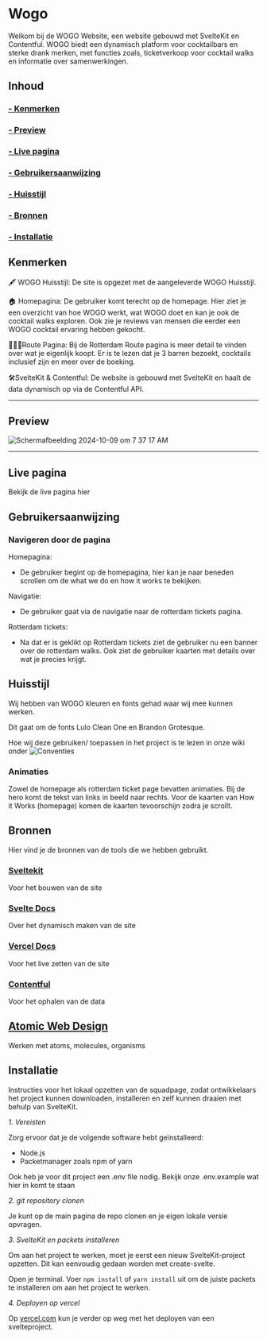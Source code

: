 # Wogo
Welkom bij de WOGO Website, een website gebouwd met SvelteKit en Contentful. WOGO biedt een dynamisch platform voor cocktailbars en sterke drank merken, met functies zoals, ticketverkoop voor cocktail walks en informatie over samenwerkingen.

## Inhoud

### [- Kenmerken](https://github.com/Seijno/wogo?tab=readme-ov-file#kenmerken)
### [- Preview ](https://github.com/Seijno/wogo?tab=readme-ov-file#preview)
### [- Live pagina](https://github.com/Seijno/wogo?tab=readme-ov-file#live-pagina)
### [- Gebruikersaanwijzing](https://github.com/Seijno/wogo?tab=readme-ov-file#gebruikersaanwijzing)
### [- Huisstijl](https://github.com/Seijno/wogo?tab=readme-ov-file#gebruikersaanwijzing)
### [- Bronnen](https://github.com/Seijno/wogo?tab=readme-ov-file#gebruikersaanwijzing)
### [- Installatie](https://github.com/Seijno/wogo?tab=readme-ov-file#installatie)


## Kenmerken
🖋 WOGO Huisstijl: De site is opgezet met de aangeleverde WOGO Huisstijl. 

🏠 Homepagina: De gebruiker komt terecht op de homepage. Hier ziet je een overzicht van hoe WOGO werkt, wat WOGO doet en kan je ook de cocktail walks exploren. Ook zie je reviews van mensen die eerder een WOGO cocktail ervaring hebben gekocht. 

🚶🏽‍♀️Route Pagina: Bij de Rotterdam Route pagina is meer detail te vinden over wat je eigenlijk koopt. Er is te lezen dat je 3 barren bezoekt, cocktails inclusief zijn en meer over de boeking.

🛠SvelteKit & Contentful: De website is gebouwd met SvelteKit en haalt de data dynamisch op via de Contentful API.

------------------------------------------------------------------------------------------------------------------
## Preview
![Schermafbeelding 2024-10-09 om 7 37 17 AM](https://github.com/user-attachments/assets/47271912-3dd8-4516-8c91-b490b0b8c2dc)

------------------------------------------------------------------------------------------------------------------


## Live pagina

Bekijk de live pagina hier 

## Gebruikersaanwijzing
### Navigeren door de pagina
Homepagina:
- De gebruiker begint op de homepagina, hier kan je naar beneden scrollen om de what we do en how it works te bekijken.

Navigatie:
- De gebruiker gaat via de navigatie naar de rotterdam tickets pagina.

Rotterdam tickets:
- Na dat er is geklikt op Rotterdam tickets ziet de gebruiker nu een banner over de rotterdam walks. Ook ziet de gebruiker kaarten met details over wat je precies krijgt.

## Huisstijl

Wij hebben van WOGO kleuren en fonts gehad waar wij mee kunnen werken. 

Dit gaat om de fonts Lulo Clean One en Brandon Grotesque.

Hoe wij deze gebruiken/ toepassen in het project is te lezen in onze wiki onder ![Conventies](https://github.com/Seijno/wogo/wiki/Conventies)

### Animaties
Zowel de homepage als rotterdam ticket page bevatten animaties. Bij de hero komt de tekst van links in beeld naar rechts. Voor de kaarten van How it Works (homepage) komen de kaarten tevoorschijn zodra je scrollt.

## Bronnen
Hier vind je de bronnen van de tools die we hebben gebruikt. 

### [Sveltekit](https://kit.svelte.dev/)
Voor het bouwen van de site

### [Svelte Docs](https://svelte.dev/docs/special-elements#svelte-component)
Over het dynamisch maken van de site

### [Vercel Docs](https://vercel.com/docs/frameworks/sveltekit)
Voor het live zetten van de site

### [Contentful](https://www.contentful.com)
Voor het ophalen van de data

## [Atomic Web Design](https://bradfrost.com/blog/post/atomic-web-design/)
Werken met atoms, molecules, organisms

## Installatie
Instructies voor het lokaal opzetten van de squadpage, zodat ontwikkelaars het project kunnen downloaden, installeren en zelf kunnen draaien met behulp van SvelteKit.

*1. Vereisten*

Zorg ervoor dat je de volgende software hebt geïnstalleerd:

- Node.js
- Packetmanager zoals npm of yarn

Ook heb je voor dit project een .env file nodig. Bekijk onze .env.example wat hier in komt te staan

*2. git repository clonen*

Je kunt op de main pagina de repo clonen en je eigen lokale versie opvragen.

*3. SvelteKit en packets installeren*

Om aan het project te werken, moet je eerst een nieuw SvelteKit-project opzetten. Dit kan eenvoudig gedaan worden met create-svelte.

Open je terminal.
Voer ```npm install``` of ```yarn install``` uit om de juiste packets te installeren om aan het project te werken.

*4. Deployen op vercel*

Op [vercel.com](https://vercel.com/docs/frameworks/sveltekit) kun je verder op weg met het deployen van een svelteproject. 

